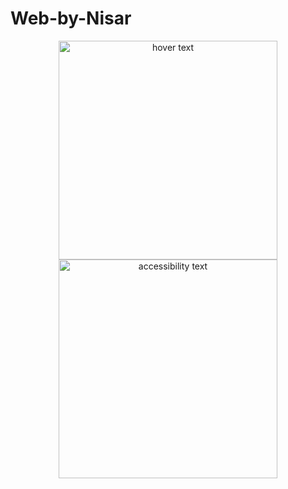 # Web-by-Nisar
<p align="center">
  <img src="[your_relative_path_here](https://github.com/HamzaAli689/Web-by-Nisar/blob/main/outputpic/1.PNG)" width="350" title="hover text">
  <img src="your_relative_path_here_number_2_large_name" width="350" alt="accessibility text">
</p>
